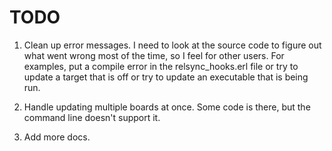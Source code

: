 # TODO

1. Clean up error messages. I need to look at the source code to figure
   out what went wrong most of the time, so I feel for other users. For
   examples, put a compile error in the relsync_hooks.erl file or try
   to update a target that is off or try to update an executable that
   is being run.

2. Handle updating multiple boards at once. Some code is there, but
   the command line doesn't support it.

3. Add more docs.
